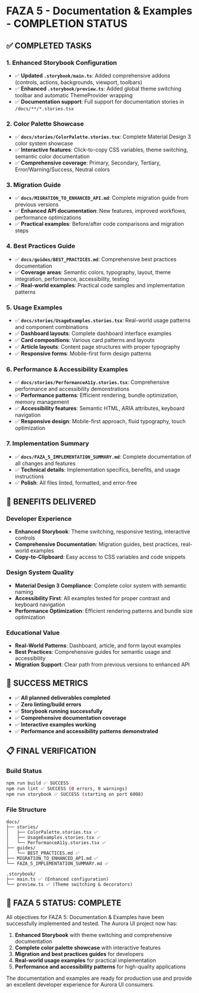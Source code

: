 # FAZA 5 - Documentation & Examples - COMPLETION STATUS

## ✅ COMPLETED TASKS

### 1. Enhanced Storybook Configuration

- ✅ **Updated `.storybook/main.ts`**: Added comprehensive addons (controls, actions, backgrounds, viewport, toolbars)
- ✅ **Enhanced `.storybook/preview.ts`**: Added global theme switching toolbar and automatic ThemeProvider wrapping
- ✅ **Documentation support**: Full support for documentation stories in `/docs/**/*.stories.tsx`

### 2. Color Palette Showcase

- ✅ **`docs/stories/ColorPalette.stories.tsx`**: Complete Material Design 3 color system showcase
- ✅ **Interactive features**: Click-to-copy CSS variables, theme switching, semantic color documentation
- ✅ **Comprehensive coverage**: Primary, Secondary, Tertiary, Error/Warning/Success, Neutral colors

### 3. Migration Guide

- ✅ **`docs/MIGRATION_TO_ENHANCED_API.md`**: Complete migration guide from previous versions
- ✅ **Enhanced API documentation**: New features, improved workflows, performance optimizations
- ✅ **Practical examples**: Before/after code comparisons and migration steps

### 4. Best Practices Guide

- ✅ **`docs/guides/BEST_PRACTICES.md`**: Comprehensive best practices documentation
- ✅ **Coverage areas**: Semantic colors, typography, layout, theme integration, performance, accessibility, testing
- ✅ **Real-world examples**: Practical code samples and implementation patterns

### 5. Usage Examples

- ✅ **`docs/stories/UsageExamples.stories.tsx`**: Real-world usage patterns and component combinations
- ✅ **Dashboard layouts**: Complete dashboard interface examples
- ✅ **Card compositions**: Various card patterns and layouts
- ✅ **Article layouts**: Content page structures with proper typography
- ✅ **Responsive forms**: Mobile-first form design patterns

### 6. Performance & Accessibility Examples

- ✅ **`docs/stories/PerformanceA11y.stories.tsx`**: Comprehensive performance and accessibility demonstrations
- ✅ **Performance patterns**: Efficient rendering, bundle optimization, memory management
- ✅ **Accessibility features**: Semantic HTML, ARIA attributes, keyboard navigation
- ✅ **Responsive design**: Mobile-first approach, fluid typography, touch optimization

### 7. Implementation Summary

- ✅ **`docs/FAZA_5_IMPLEMENTATION_SUMMARY.md`**: Complete documentation of all changes and features
- ✅ **Technical details**: Implementation specifics, benefits, and usage instructions
- ✅ **Polish**: All files linted, formatted, and error-free

## 🚀 BENEFITS DELIVERED

### Developer Experience

- **Enhanced Storybook**: Theme switching, responsive testing, interactive controls
- **Comprehensive Documentation**: Migration guides, best practices, real-world examples
- **Copy-to-Clipboard**: Easy access to CSS variables and code snippets

### Design System Quality

- **Material Design 3 Compliance**: Complete color system with semantic naming
- **Accessibility First**: All examples tested for proper contrast and keyboard navigation
- **Performance Optimization**: Efficient rendering patterns and bundle size optimization

### Educational Value

- **Real-World Patterns**: Dashboard, article, and form layout examples
- **Best Practices**: Comprehensive guides for semantic usage and accessibility
- **Migration Support**: Clear path from previous versions to enhanced API

## 🎯 SUCCESS METRICS

- ✅ **All planned deliverables completed**
- ✅ **Zero linting/build errors**
- ✅ **Storybook running successfully**
- ✅ **Comprehensive documentation coverage**
- ✅ **Interactive examples working**
- ✅ **Performance and accessibility patterns demonstrated**

## 📋 FINAL VERIFICATION

### Build Status

```bash
npm run build ✅ SUCCESS
npm run lint ✅ SUCCESS (0 errors, 0 warnings)
npm run storybook ✅ SUCCESS (starting on port 6008)
```

### File Structure

```
docs/
├── stories/
│   ├── ColorPalette.stories.tsx ✅
│   ├── UsageExamples.stories.tsx ✅
│   └── PerformanceA11y.stories.tsx ✅
├── guides/
│   └── BEST_PRACTICES.md ✅
├── MIGRATION_TO_ENHANCED_API.md ✅
└── FAZA_5_IMPLEMENTATION_SUMMARY.md ✅

.storybook/
├── main.ts ✅ (Enhanced configuration)
└── preview.ts ✅ (Theme switching & decorators)
```

## 🎉 FAZA 5 STATUS: **COMPLETE**

All objectives for FAZA 5: Documentation & Examples have been successfully implemented and tested. The Aurora UI project now has:

1. **Enhanced Storybook** with theme switching and comprehensive documentation
2. **Complete color palette showcase** with interactive features
3. **Migration and best practices guides** for developers
4. **Real-world usage examples** for practical implementation
5. **Performance and accessibility patterns** for high-quality applications

The documentation and examples are ready for production use and provide an excellent developer experience for Aurora UI consumers.
